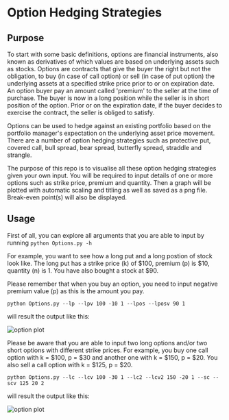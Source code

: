 # Option Hedging Strategies
## Purpose
To start with some basic definitions, options are financial instruments, also known as derivatives of which values are based on underlying assets such as stocks. Options are contracts that give the buyer the right but not the obligation, to buy (in case of call option) or sell (in case of put option) the underlying assets at a specified strike price prior to or on expiration date. An option buyer pay an amount called 'premium' to the seller at the time of purchase. The buyer is now in a long position while the seller is in short position of the option.  Prior or on the expiration date, if the buyer decides to exercise the contract, the seller is obliged to satisfy.

Options can be used to hedge against an existing portfolio based on the portfolio manager's expectation on the underlying asset price movement. There are a number of option hedging strategies such as protective put, covered call, bull spread, bear spread, butterfly spread, straddle and strangle.

The purpose of this repo is to visualise all these option hedging strategies given your own input. You will be required to input details of one or more options such as strike price, premium and quantity. Then a graph will be plotted with automatic scaling and titling as well as saved as a png file. Break-even point(s) will also be displayed.

## Usage
First of all, you can explore all arguments that you are able to input by running ```python Options.py -h```

For example, you want to see how a long put and a long postion of stock look like. The long put has a strike price (k) of $100, premium (p) is $10, quantity (n) is 1. You have also bought a stock at $90.

Please remember that when you buy an option, you need to input negative premium value (p) as this is the amount you pay.

```python Options.py --lp --lpv 100 -10 1 --lpos --lposv 90 1```

will result the output like this:

![option plot](pics/Protective_Put_Strategy.png)

Please be aware that you are able to input two long options and/or two short options with different strike prices. For example, you buy one call option with k = $100, p = $30 and another one with k = $150, p = $20. You also sell a call option with k = $125, p = $20.

```python Options.py --lc --lcv 100 -30 1 --lc2 --lcv2 150 -20 1 --sc --scv 125 20 2```

will result the output like this:

![option plot](pics/Butterfly_Spread_Strategy.png)
